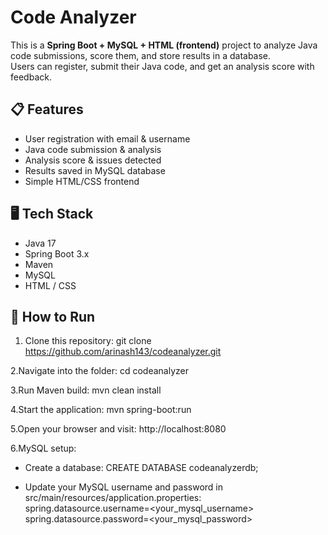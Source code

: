 # Code Analyzer

This is a **Spring Boot + MySQL + HTML (frontend)** project to analyze Java code submissions, score them, and store results in a database.  
Users can register, submit their Java code, and get an analysis score with feedback.

## 📋 Features
- User registration with email & username
- Java code submission & analysis
- Analysis score & issues detected
- Results saved in MySQL database
- Simple HTML/CSS frontend

## 🖥️ Tech Stack
- Java 17
- Spring Boot 3.x
- Maven
- MySQL
- HTML / CSS

## 🚀 How to Run
1. Clone this repository:
git clone <https://github.com/arinash143/codeanalyzer.git>

2.Navigate into the folder:
cd codeanalyzer

3.Run Maven build:
mvn clean install

4.Start the application:
mvn spring-boot:run

5.Open your browser and visit:
http://localhost:8080

6.MySQL setup:
   - Create a database:
     CREATE DATABASE codeanalyzerdb;
    
   - Update your MySQL username and password in src/main/resources/application.properties:
     spring.datasource.username=<your_mysql_username>
     spring.datasource.password=<your_mysql_password>


